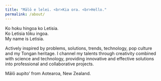 ```yaml
---
title: "Mālō e lelei. <br>Kia ora. <br>Hello."
permalink: /about/
---
```


<p></p>

Ko hoku hingoa ko Letisia. 
<br>Ko Letisia tōku ingoa. 
<br>My name is Letisia.

Actively inspired by problems, solutions, trends, technology, pop culture and my Tongan heritage. I channel my talents through creativity combined with science and technology, providing innovative and effective solutions into professional and collaborative projects.

Mālō aupito’ from Aotearoa, New Zealand.